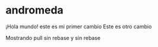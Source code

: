 # andromeda
¡Hola mundo! este es mi primer cambio
Este es otro cambio

Mostrando pull sin rebase y sin rebase
